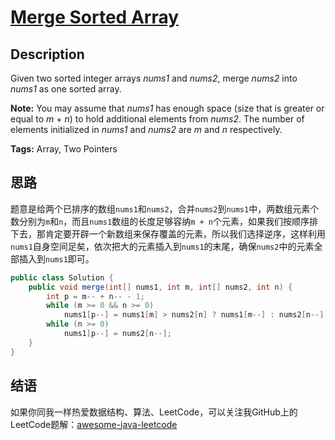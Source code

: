 # [Merge Sorted Array][title]

## Description

Given two sorted integer arrays *nums1* and *nums2*, merge *nums2* into *nums1* as one sorted array.

**Note:**
You may assume that *nums1* has enough space (size that is greater or equal to *m* + *n*) to hold additional elements from *nums2*. The number of elements initialized in *nums1* and *nums2* are *m* and *n* respectively.

**Tags:** Array, Two Pointers


## 思路

题意是给两个已排序的数组`nums1`和`nums2`，合并`nums2`到`nums1`中，两数组元素个数分别为`m`和`n`，而且`nums1`数组的长度足够容纳`m + n`个元素，如果我们按顺序排下去，那肯定要开辟一个新数组来保存覆盖的元素，所以我们选择逆序，这样利用`nums1`自身空间足矣，依次把大的元素插入到`nums1`的末尾，确保`nums2`中的元素全部插入到`nums1`即可。

``` java
public class Solution {
    public void merge(int[] nums1, int m, int[] nums2, int n) {
        int p = m-- + n-- - 1;
        while (m >= 0 && n >= 0)
            nums1[p--] = nums1[m] > nums2[n] ? nums1[m--] : nums2[n--];
        while (n >= 0)
            nums1[p--] = nums2[n--];
    }
}
```


## 结语

如果你同我一样热爱数据结构、算法、LeetCode，可以关注我GitHub上的LeetCode题解：[awesome-java-leetcode][ajl]



[title]: https://leetcode.com/problems/merge-sorted-array
[ajl]: https://github.com/Blankj/awesome-java-leetcode
